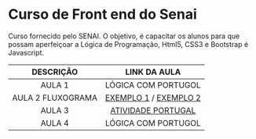 # Curso de Front end do Senai

Curso fornecido pelo SENAI. O objetivo, é capacitar os alunos para que possam aperfeiçoar a Lógica de Programação, Html5, CSS3 e Bootstrap é Javascript.

| DESCRIÇÃO | LINK DA AULA |
|:-:|:-:|
| AULA 1 | LÓGICA COM PORTUGOL |
| AULA 2 FLUXOGRAMA | [EXEMPLO 1](./Aulas/Aula%202%20Fluxo%20material.png) / [EXEMPLO 2](./Aulas/AULA%202%20EXEMPLO%202.png) |
| AULA 3 | [ATIVIDADE PORTUGAL](./Aulas/SALVARNOTAS.ALG) | 
| AULA 4 | LÓGICA COM PORTUGOL |